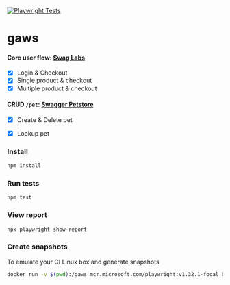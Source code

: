 [![Playwright Tests](https://github.com/jameskip/gaws/actions/workflows/playwright.yml/badge.svg)](https://github.com/jameskip/gaws/actions/workflows/playwright.yml)

# gaws

#### Core user flow: [Swag Labs](https://www.saucedemo.com/)
- [x] Login & Checkout
- [x] Single product & checkout
- [x] Multiple product & checkout

#### CRUD `/pet`: [Swagger Petstore](https://petstore.swagger.io/)
 - [x] Create & Delete pet
 - [x] Lookup pet


### Install
```bash
npm install
```

### Run tests
```bash
npm test
```

### View report
```bash
npx playwright show-report
```

### Create snapshots
To emulate your CI Linux box and generate snapshots
```bash
docker run -v $(pwd):/gaws mcr.microsoft.com/playwright:v1.32.1-focal bash -c 'cd gaws && npm run test'
```
